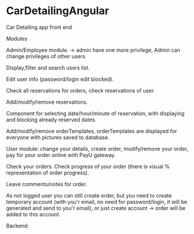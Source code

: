 # CarDetailingAngular
Car Detailing app front end


Modules

Admin/Employee module. -> admin have one more privilege, Admin can change privileges of other users. 

Display,filter and search users list.

Edit user info (password/login edit blocked).

Check all reservations for orders, check reservations of user.

Add/modify/remove reservations.

Component for selecting date/hour/minute of reservation, with displaying and blocking already reserved dates.

Add/modify/remove orderTemplates, orderTemplates are displayed for everyone with pictures saved to database.




User module: change your details, create order, modify/remove your order, pay for your order online with PayU gateway.

Check your orders. Check progress of your order (there is visual % representation of order progress).

Leave comments/notes for order.


As not logged user you can still create order, but you need to create temporary account 
(with you'r email, no need for password/login, it will be generated and send to you'r email), 
or just create account -> order will be added to this account.


Backend: 
